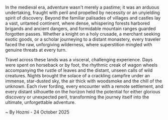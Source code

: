 
In the medieval era, adventure wasn't merely a pastime; it was an arduous undertaking, fraught with peril and propelled by necessity or an unyielding spirit of discovery. Beyond the familiar palisades of villages and castles lay a vast, untamed continent, where dense, whispering forests harbored brigands and ancient dangers, and formidable mountain ranges guarded forgotten passes. Whether a knight on a holy crusade, a merchant seeking exotic goods, or a scholar journeying to a distant monastery, every traveler faced the raw, unforgiving wilderness, where superstition mingled with genuine threats at every turn.

Travel across these lands was a visceral, challenging experience. Days were spent on horseback or by foot, the rhythmic creak of wagon wheels accompanying the rustle of leaves and the distant, unseen calls of wild creatures. Nights brought the solace of a crackling campfire under an immense, star-dusted sky, the air thick with woodsmoke and the chill of the unknown. Each river fording, every encounter with a remote settlement, and every distant silhouette on the horizon held the potential for either glorious discovery or unexpected peril, transforming the journey itself into the ultimate, unforgettable adventure.

~ By Hozmi - 24 October 2025
